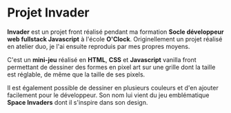 # Projet Invader

**Invader** est un projet front réalisé pendant ma formation **Socle développeur web fullstack Javascript** à l'école **O'Clock**. Originellement un projet réalisé en atelier duo, je l'ai ensuite reproduis par mes propres moyens. 

C'est un **mini-jeu** réalisé en **HTML**, **CSS** et **Javascript** vanilla front permettant de dessiner des formes en pixel art sur une grille dont la taille est réglable, de même que la taille de ses pixels. 

Il est également possible de dessiner en plusieurs couleurs et d'en ajouter facilement pour le développeur. Son nom lui vient du jeu emblématique **Space Invaders** dont il s'inspire dans son design.